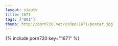 ```yaml
--- 
layout: sieutv
title: 1671
tags: ["001"]
thumb: http://porn720.net/video/1671/poster.jpg
---
```

{% include porn720 key="1671" %} 
